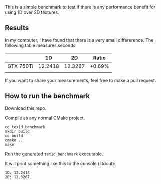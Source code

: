 This is a simple benchmark to test if there is any performance benefit for using 1D over 2D textures.

## Results
In my computer, I have found that there is a very small differerence. The following table measures seconds

|           | 1D      | 2D      |  Ratio  |
|-----------|---------|---------|---------|
| GTX 750Ti | 12.2418 | 12.3267 |  +0.69% |
|           |         |         |   |

If you want to share your measurements, feel free to make a pull request.

## How to run the benchmark

Download this repo.

Compile as any normal CMake project.

```
cd tex1d_benchmark
mkdir build
cd build
cmake ..
make
```

Run the generated `tex1d_benchmark` executable.

It will print something like this to the console (stdout):

```
1D: 12.2418
2D: 12.3267
```
